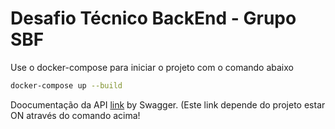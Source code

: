 # Desafio Técnico BackEnd - Grupo SBF

Use o docker-compose para iniciar o projeto com o comando abaixo
```bash
docker-compose up --build
```

Doocumentação da API [link](http://localhost/api/documentation) by Swagger. (Este link depende do projeto estar ON através do comando acima!
